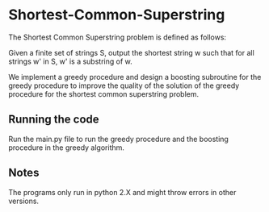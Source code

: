 # Shortest-Common-Superstring

The Shortest Common Superstring problem is defined as follows: 

Given a finite set of strings S, output the shortest string w such that for all strings w' in S, w' is a substring of w.   

We implement a greedy procedure and design a boosting subroutine for the greedy procedure to improve the quality of the solution of the greedy procedure for the shortest common superstring problem.
## Running the code
Run the main.py file to run the greedy procedure and the boosting procedure in the greedy algorithm.
## Notes
The programs only run in python 2.X and might throw errors in other versions.
